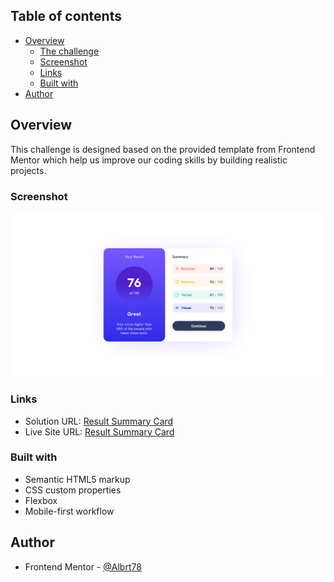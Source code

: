 ## Table of contents

-   [Overview](#overview)
    -   [The challenge](#the-challenge)
    -   [Screenshot](#screenshot)
    -   [Links](#links)
    -   [Built with](#built-with)
-   [Author](#author)

## Overview

This challenge is designed based on the provided template from Frontend Mentor which help us improve our coding skills by building realistic projects.

### Screenshot

![](./Screenshot_Result_Summary.png)

### Links

-   Solution URL: [Result Summary Card](https://github.com/Albrt78/resultsummarycard.github.io/tree/main)
-   Live Site URL: [Result Summary Card](https://spectacular-genie-6aa3e7.netlify.app/)

### Built with

-   Semantic HTML5 markup
-   CSS custom properties
-   Flexbox
-   Mobile-first workflow

## Author

-   Frontend Mentor - [@Albrt78](https://www.frontendmentor.io/profile/Albrt78)
